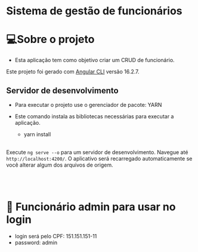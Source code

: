 <h1><strong>Sistema de gestão de funcionários</strong></h1>

# **💻Sobre o projeto**

* Esta aplicação tem como objetivo criar um CRUD de funcionário.
  
Este projeto foi gerado com [Angular CLI](https://github.com/angular/angular-cli) versão 16.2.7.



## Servidor de desenvolvimento

* Para executar o projeto use o gerenciador de pacote: YARN
    <br />
  

* Este comando instala as bibliotecas necessárias para executar a aplicação.
    
    * yarn install  
    <br />
    

Execute `ng serve --o` para um servidor de desenvolvimento. Navegue até `http://localhost:4200/`. O aplicativo será recarregado automaticamente se você alterar algum dos arquivos de origem.


  <br />
  <br />


# **🔐 Funcionário admin para usar no login**

* login será pelo CPF: 151.151.151-11 
* password: admin

